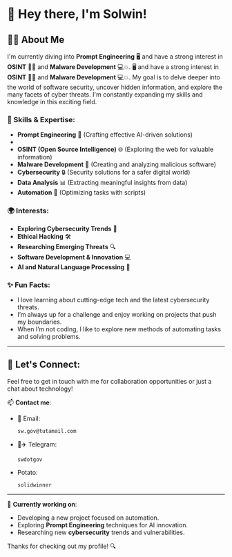 # 👋 Hey there, I'm Solwin!

## 👨‍💻 About Me

I'm currently diving into **Prompt Engineering** 🖥️ and have a strong interest in **OSINT** 🕵️‍♂️ and **Malware Development** 💻💥. 🖥️ and have a strong interest in **OSINT** 🕵️‍♂️ and **Malware Development** 💻💥. My goal is to delve deeper into the world of software security, uncover hidden information, and explore the many facets of cyber threats. I'm constantly expanding my skills and knowledge in this exciting field.

### 🔧 Skills & Expertise:

- **Prompt Engineering** 📝 (Crafting effective AI-driven solutions)
- 
- **OSINT (Open Source Intelligence)** 🌐 (Exploring the web for valuable information)
- **Malware Development** 🦠 (Creating and analyzing malicious software)
- **Cybersecurity** 🔒 (Security solutions for a safer digital world)
- **Data Analysis** 📊 (Extracting meaningful insights from data)
- **Automation** 🤖 (Optimizing tasks with scripts)

### 🌍 Interests:

- **Exploring Cybersecurity Trends** 🚀
- **Ethical Hacking** 🛠️
- **Researching Emerging Threats** 🔍
- **Software Development & Innovation** 💻
- **AI and Natural Language Processing** 🧠

### ✨ Fun Facts:

- I love learning about cutting-edge tech and the latest cybersecurity threats.
- I’m always up for a challenge and enjoy working on projects that push my boundaries.
- When I’m not coding, I like to explore new methods of automating tasks and solving problems.

---

## 💬 Let's Connect:

Feel free to get in touch with me for collaboration opportunities or just a chat about technology!

📫 **Contact me**:

- 📧 Email:   &#x20;
  ```
  sw.gov@tutamail.com
  ```
- 📱✈️ Telegram:   &#x20;
  ```
  swdotgov
  ```
- Potato:   &#x20;
  ```
  solidwinner
  ```

---

🌟 **Currently working on**:

- Developing a new project focused on automation.
- Exploring **Prompt Engineering** techniques for AI innovation.
- Researching new **cybersecurity** trends and vulnerabilities.

Thanks for checking out my profile! 🔍

